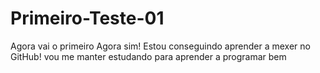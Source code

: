 # Primeiro-Teste-01
Agora vai o primeiro
Agora sim! Estou conseguindo aprender a mexer no GitHub! 
vou me manter estudando para aprender a programar bem
